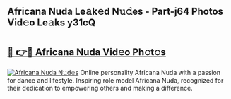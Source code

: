 ## Africana Nuda Le𝚊k𝚎d N𝚞𝚍es - Part-j64 Photos Vid𝚎o Le𝚊ks y31cQ

# <h2><a href="http://fbeakv.evod.top/?m=Africana+Nuda">🔗 👉🔴 Africana Nuda Vid𝚎o Ph𝚘t𝚘s</a></h2>

[![Africana Nuda N𝚞d𝚎s](https://i.imgur.com/8V9OHl7.gif)](http://fbeakv.evod.top/?m=Africana+Nuda)
Online personality Africana Nuda with a passion for dance and lifestyle. Inspiring role model Africana Nuda, recognized for their dedication to empowering others and making a difference. 
